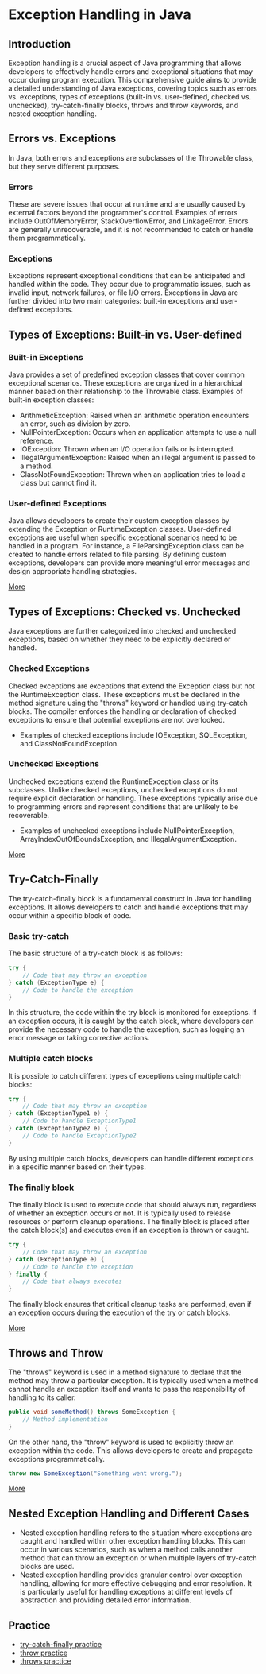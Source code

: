 # Exception Handling in Java

## Introduction
Exception handling is a crucial aspect of Java programming that allows developers to effectively handle errors and exceptional situations that may occur during program execution. This comprehensive guide aims to provide a detailed understanding of Java exceptions, covering topics such as errors vs. exceptions, types of exceptions (built-in vs. user-defined, checked vs. unchecked), try-catch-finally blocks, throws and throw keywords, and nested exception handling.

## Errors vs. Exceptions
In Java, both errors and exceptions are subclasses of the Throwable class, but they serve different purposes.
### Errors
These are severe issues that occur at runtime and are usually caused by external factors beyond the programmer's control. Examples of errors include OutOfMemoryError, StackOverflowError, and LinkageError. Errors are generally unrecoverable, and it is not recommended to catch or handle them programmatically.

### Exceptions
Exceptions represent exceptional conditions that can be anticipated and handled within the code. They occur due to programmatic issues, such as invalid input, network failures, or file I/O errors. Exceptions in Java are further divided into two main categories: built-in exceptions and user-defined exceptions.

## Types of Exceptions: Built-in vs. User-defined
### Built-in Exceptions
Java provides a set of predefined exception classes that cover common exceptional scenarios. These exceptions are organized in a hierarchical manner based on their relationship to the Throwable class.
Examples of built-in exception classes:
- ArithmeticException: Raised when an arithmetic operation encounters an error, such as division by zero.
- NullPointerException: Occurs when an application attempts to use a null reference.
- IOException: Thrown when an I/O operation fails or is interrupted.
- IllegalArgumentException: Raised when an illegal argument is passed to a method.
- ClassNotFoundException: Thrown when an application tries to load a class but cannot find it.
### User-defined Exceptions
Java allows developers to create their custom exception classes by extending the Exception or RuntimeException classes. User-defined exceptions are useful when specific exceptional scenarios need to be handled in a program. For instance, a FileParsingException class can be created to handle errors related to file parsing. By defining custom exceptions, developers can provide more meaningful error messages and design appropriate handling strategies.

[More](https://www.geeksforgeeks.org/types-of-exception-in-java-with-examples/)

## Types of Exceptions: Checked vs. Unchecked
Java exceptions are further categorized into checked and unchecked exceptions, based on whether they need to be explicitly declared or handled.
### Checked Exceptions
Checked exceptions are exceptions that extend the Exception class but not the RuntimeException class. These exceptions must be declared in the method signature using the "throws" keyword or handled using try-catch blocks. The compiler enforces the handling or declaration of checked exceptions to ensure that potential exceptions are not overlooked.
- Examples of checked exceptions include IOException, SQLException, and ClassNotFoundException.

### Unchecked Exceptions
Unchecked exceptions extend the RuntimeException class or its subclasses. Unlike checked exceptions, unchecked exceptions do not require explicit declaration or handling. These exceptions typically arise due to programming errors and represent conditions that are unlikely to be recoverable.
- Examples of unchecked exceptions include NullPointerException, ArrayIndexOutOfBoundsException, and IllegalArgumentException.

[More](https://www.geeksforgeeks.org/checked-vs-unchecked-exceptions-in-java/)

## Try-Catch-Finally
The try-catch-finally block is a fundamental construct in Java for handling exceptions. It allows developers to catch and handle exceptions that may occur within a specific block of code.
### Basic try-catch
The basic structure of a try-catch block is as follows:
```java
try {
    // Code that may throw an exception
} catch (ExceptionType e) {
    // Code to handle the exception
}
```
In this structure, the code within the try block is monitored for exceptions. If an exception occurs, it is caught by the catch block, where developers can provide the necessary code to handle the exception, such as logging an error message or taking corrective actions.

### Multiple catch blocks
It is possible to catch different types of exceptions using multiple catch blocks:
```java
try {
    // Code that may throw an exception
} catch (ExceptionType1 e) {
    // Code to handle ExceptionType1
} catch (ExceptionType2 e) {
    // Code to handle ExceptionType2
}
```
By using multiple catch blocks, developers can handle different exceptions in a specific manner based on their types.
### The finally block
The finally block is used to execute code that should always run, regardless of whether an exception occurs or not. It is typically used to release resources or perform cleanup operations. The finally block is placed after the catch block(s) and executes even if an exception is thrown or caught.
```java
try {
    // Code that may throw an exception
} catch (ExceptionType e) {
    // Code to handle the exception
} finally {
    // Code that always executes
}
```
The finally block ensures that critical cleanup tasks are performed, even if an exception occurs during the execution of the try or catch blocks.

[More](https://www.geeksforgeeks.org/flow-control-in-try-catch-finally-in-java/)

## Throws and Throw
The "throws" keyword is used in a method signature to declare that the method may throw a particular exception. It is typically used when a method cannot handle an exception itself and wants to pass the responsibility of handling to its caller.
```java
public void someMethod() throws SomeException {
    // Method implementation
}
```
On the other hand, the "throw" keyword is used to explicitly throw an exception within the code. This allows developers to create and propagate exceptions programmatically.
```java
throw new SomeException("Something went wrong.");
```
[More](https://www.geeksforgeeks.org/throw-throws-java/)
## Nested Exception Handling and Different Cases
- Nested exception handling refers to the situation where exceptions are caught and handled within other exception handling blocks. This can occur in various scenarios, such as when a method calls another method that can throw an exception or when multiple layers of try-catch blocks are used.
- Nested exception handling provides granular control over exception handling, allowing for more effective debugging and error resolution. It is particularly useful for handling exceptions at different levels of abstraction and providing detailed error information.

## Practice
- [try-catch-finally practice](https://www.geeksforgeeks.org/output-java-programs-set-41-try-catch/?ref=rp)
- [throw practice](https://www.geeksforgeeks.org/output-java-programs-set-39-throw-keyword/?ref=rp)
- [throws practice](https://www.geeksforgeeks.org/output-java-programs-set-44-throws-keyword/?ref=rp)
